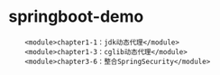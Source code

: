 # springboot-demo
        <module>chapter1-1：jdk动态代理</module>
        <module>chapter1-3：cglib动态代理</module>
        <module>chapter3-6：整合SpringSecurity</module>

